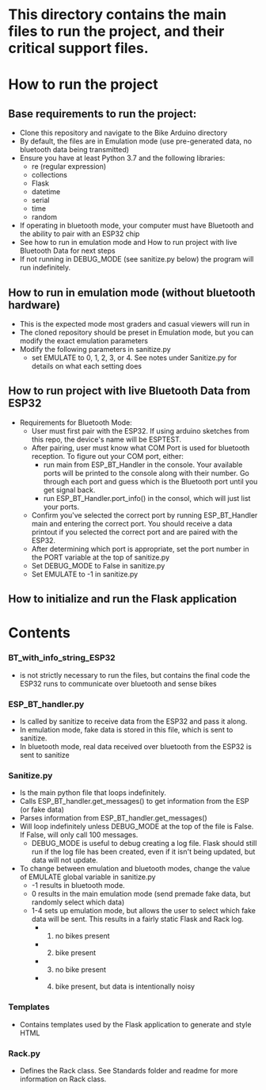 # This directory contains the main files to run the project, and their critical support files.

# How to run the project

## Base requirements to run the project:
* Clone this repository and navigate to the Bike Arduino directory
* By default, the files are in Emulation mode (use pre-generated data, no bluetooth data being transmitted)
* Ensure you have at least Python 3.7 and the following libraries:
	* re (regular expression)
	* collections
	* Flask
	* datetime
	* serial
	* time
	* random
* If operating in bluetooth mode, your computer must have Bluetooth and the ability to pair with an ESP32 chip
* See how to run in emulation mode and How to run project with live Bluetooth Data for next steps
* If not running in DEBUG_MODE (see sanitize.py below) the program will run indefinitely.

## How to run in emulation mode (without bluetooth hardware)
* This is the expected mode most graders and casual viewers will run in
* The cloned repository should be preset in Emulation mode, but you can modify the exact emulation parameters
* Modify the following parameters in sanitize.py
	* set EMULATE to 0, 1, 2, 3, or 4. See notes under Sanitize.py for details on what each setting does

## How to run project with live Bluetooth Data from ESP32
* Requirements for Bluetooth Mode:
	* User must first pair with the ESP32. If using arduino sketches from this repo, the device's name will be ESPTEST.
	* After pairing, user must know what COM Port is used for bluetooth reception. To figure out your COM port, either:
		* run main from ESP_BT_Handler in the console. Your available ports will be printed to the console along with their number. Go through each port and guess which is the Bluetooth port until you get signal back.
		* run ESP_BT_Handler.port_info() in the consol, which will just list your ports. 
	* Confirm you've selected the correct port by running ESP_BT_Handler main and entering the correct port. You should receive a data printout if you selected the correct port and are paired with the ESP32.
	* After determining which port is appropriate, set the port number in the PORT variable at the top of sanitize.py
	* Set DEBUG_MODE to False in sanitize.py
	* Set EMULATE to -1 in sanitize.py

## How to initialize and run the Flask application

# Contents

### BT_with_info_string_ESP32
* is not strictly necessary to run the files, but contains the final code the ESP32 runs to communicate over bluetooth and sense bikes

### ESP_BT_handler.py 
* Is called by sanitize to receive data from the ESP32 and pass it along.
* In emulation mode, fake data is stored in this file, which is sent to sanitize. 
* In bluetooth mode, real data received over bluetooth from the ESP32 is sent to sanitize

### Sanitize.py
* Is the main python file that loops indefinitely.
* Calls ESP_BT_handler.get_messages() to get information from the ESP (or fake data)
* Parses information from ESP_BT_handler.get_messages()
* Will loop indefinitely unless DEBUG_MODE at the top of the file is False. If False, will only call 100 messages.
	* DEBUG_MODE is useful to debug creating a log file. Flask should still run if the log file has been created, even if it isn't being updated, but data will not update.
* To change between emulation and bluetooth modes, change the value of EMULATE global variable in sanitize.py
	* -1 results in bluetooth mode. 
	* 0 results in the main emulation mode (send premade fake data, but randomly select which data)
	* 1-4 sets up emulation mode, but allows the user to select which fake data will be sent. This results in a fairly static Flask and Rack log.
		* 1) no bikes present
		* 2) bike present
		* 3) no bike present
		* 4) bike present, but data is intentionally noisy
		
### Templates
* Contains templates used by the Flask application to generate and style HTML

### Rack.py
* Defines the Rack class. See Standards folder and readme for more information on Rack class.

			
